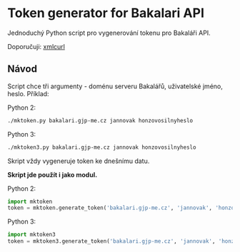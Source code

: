 # Token generator for Bakalari API
Jednoduchý Python script pro vygenerování tokenu pro Bakaláři API.

Doporučuji: [xmlcurl](https://github.com/mariansam/scripts/tree/master/xmlcurl)

## Návod
Script chce tři argumenty - doménu serveru Bakalářů, uživatelské jméno, heslo. Příklad:

Python 2:
```sh
./mktoken.py bakalari.gjp-me.cz jannovak honzovosilnyheslo
```

Python 3:
```sh
./mktoken3.py bakalari.gjp-me.cz jannovak honzovosilnyheslo
```

Skript vždy vygeneruje token ke dnešnímu datu.

**Skript jde použít i jako modul.**

Python 2:
```python
import mktoken
token = mktoken.generate_token('bakalari.gjp-me.cz', 'jannovak', 'honzovosilnyheslo')
```

Python 3:
```python
import mktoken3
token = mktoken3.generate_token('bakalari.gjp-me.cz', 'jannovak', 'honzovosilnyheslo')
```
